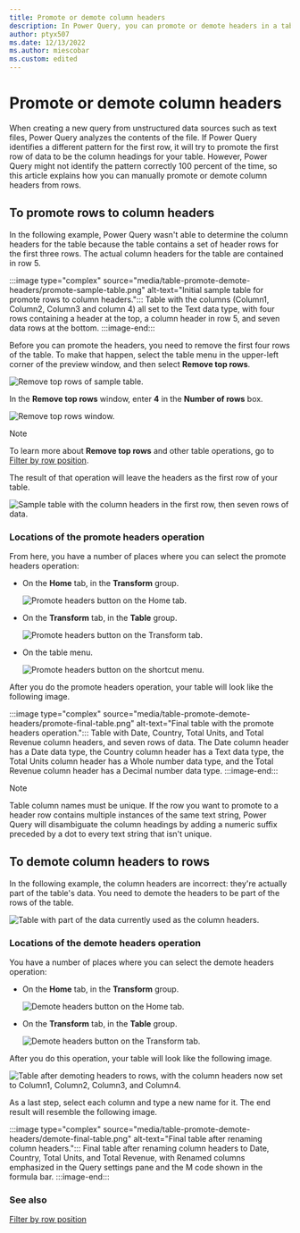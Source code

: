 ```yaml
---
title: Promote or demote column headers
description: In Power Query, you can promote or demote headers in a table. This article demonstrates how to do these operations. 
author: ptyx507
ms.date: 12/13/2022
ms.author: miescobar
ms.custom: edited
---
```


# Promote or demote column headers

When creating a new query from unstructured data sources such as text files, Power Query analyzes the contents of the file. If Power Query identifies a different pattern for the first row, it will try to promote the first row of data to be the column headings for your table. However, Power Query might not identify the pattern correctly 100&nbsp;percent of the time, so this article explains how you can manually promote or demote column headers from rows.

## To promote rows to column headers

In the following example, Power Query wasn't able to determine the column headers for the table because the table contains a set of header rows for the first three rows. The actual column headers for the table are contained in row 5.

:::image type="complex" source="media/table-promote-demote-headers/promote-sample-table.png" alt-text="Initial sample table for promote rows to column headers.":::
   Table with the columns (Column1, Column2, Column3 and column 4) all set to the Text data type, with four rows containing a header at the top, a column header in row 5, and seven data rows at the bottom.
:::image-end:::

Before you can promote the headers, you need to remove the first four rows of the table. To make that happen, select the table menu in the upper-left corner of the preview window, and then select **Remove top rows**.

![Remove top rows of sample table.](media/table-promote-demote-headers/promote-remove-top-rows.png "Remove top rows of sample table")

In the **Remove top rows** window, enter **4** in the **Number of rows** box.

![Remove top rows window.](media/table-promote-demote-headers/promote-remove-top-rows-window.png "Remove top rows window")

> [!NOTE]
> To learn more about **Remove top rows** and other table operations, go to [Filter by row position](filter-row-position.md).

The result of that operation will leave the headers as the first row of your table.

![Sample table with the column headers in the first row, then seven rows of data.](media/table-promote-demote-headers/promote-table-before-promote.png "Sample table with the column headers in the first row, then seven rows of data")

### Locations of the promote headers operation

From here, you have a number of places where you can select the promote headers operation:

* On the **Home** tab, in the **Transform** group.

   ![Promote headers button on the Home tab.](media/table-promote-demote-headers/promote-home-tab.png "Promote headers button on the Home tab")

* On the **Transform** tab, in the **Table** group.

   ![Promote headers button on the Transform tab.](media/table-promote-demote-headers/promote-transform-tab.png "Promote headers button on the Transform tab")

* On the table menu.

   ![Promote headers button on the shortcut menu.](media/table-promote-demote-headers/promote-table-menu.png "Promote headers button on the shortcut menu")

After you do the promote headers operation, your table will look like the following image.

:::image type="complex" source="media/table-promote-demote-headers/promote-final-table.png" alt-text="Final table with the promote headers operation.":::
   Table with Date, Country, Total Units, and Total Revenue column headers, and seven rows of data. The Date column header has a Date data type, the Country column header has a Text data type, the Total Units column header has a Whole number data type, and the Total Revenue column header has a Decimal number data type.
:::image-end:::

>[!NOTE]
> Table column names must be unique. If the row you want to promote to a header row contains multiple instances of the same text string, Power Query will disambiguate the column headings by adding a numeric suffix preceded by a dot to every text string that isn't unique.

## To demote column headers to rows

In the following example, the column headers are incorrect: they're actually part of the table's data. You need to demote the headers to be part of the rows of the table.

![Table with part of the data currently used as the column headers.](media/table-promote-demote-headers/demote-sample-table.png "Table with part of the data currently used as the column headers")

### Locations of the demote headers operation

You have a number of places where you can select the demote headers operation:

* On the **Home** tab, in the **Transform** group.

   ![Demote headers button on the Home tab.](media/table-promote-demote-headers\demote-home-tab.png "Demote headers button on the Home tab")

* On the **Transform** tab, in the **Table** group.

   ![Demote headers button on the Transform tab.](media/table-promote-demote-headers/demote-transform-tab.png "Demote headers button on the Transform tab")

After you do this operation, your table will look like the following image.

![Table after demoting headers to rows, with the column headers now set to Column1, Column2, Column3, and Column4.](media/table-promote-demote-headers/demote-almost-final-table.png "Table after demoting headers to rows, with the column headers now set to Column1, Column2, Column3, and Column4")

As a last step, select each column and type a new name for it. The end result will resemble the following image.

:::image type="complex" source="media/table-promote-demote-headers/demote-final-table.png" alt-text="Final table after renaming column headers.":::
   Final table after renaming column headers to Date, Country, Total Units, and Total Revenue, with Renamed columns emphasized in the Query settings pane and the M code shown in the formula bar.
:::image-end:::

### See also

[Filter by row position](filter-row-position.md)
